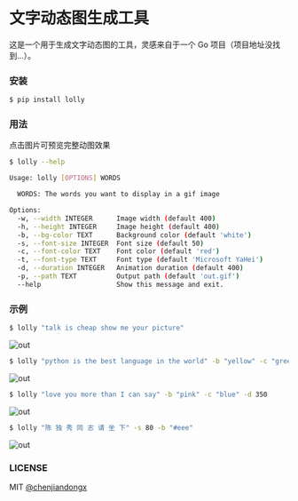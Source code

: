 # 文字动态图生成工具

这是一个用于生成文字动态图的工具，灵感来自于一个 Go 项目（项目地址没找到...）。

### 安装
``` bash
$ pip install lolly
```

### 用法
点击图片可预览完整动图效果

``` bash
$ lolly --help

Usage: lolly [OPTIONS] WORDS

  WORDS: The words you want to display in a gif image

Options:
  -w, --width INTEGER      Image width (default 400)
  -h, --height INTEGER     Image height (default 400)
  -b, --bg-color TEXT      Background color (default 'white')
  -s, --font-size INTEGER  Font size (default 50)
  -c, --font-color TEXT    Font color (default 'red')
  -t, --font-type TEXT     Font type (default 'Microsoft YaHei')
  -d, --duration INTEGER   Animation duration (default 400)
  -p, --path TEXT          Output path (default 'out.gif')
  --help                   Show this message and exit.
```

### 示例
```bash
$ lolly "talk is cheap show me your picture"
```
![out](https://user-images.githubusercontent.com/19553554/38259494-c02d24a8-3797-11e8-8336-c8bb8395a305.gif)

```bash
$ lolly "python is the best language in the world" -b "yellow" -c "green"
```
![out](https://user-images.githubusercontent.com/19553554/38259611-0e8c20a4-3798-11e8-8089-abadeeec6751.gif)



```bash
$ lolly "love you more than I can say" -b "pink" -c "blue" -d 350
```
![out](https://user-images.githubusercontent.com/19553554/38259727-4f9a9e36-3798-11e8-93f0-3b19bb63e983.gif)


```bash
$ lolly "陈 独 秀 同 志 请 坐 下" -s 80 -b "#eee"
```
![out](https://user-images.githubusercontent.com/19553554/38259860-b25926f0-3798-11e8-9653-d01390d60346.gif)


### LICENSE
MIT [@chenjiandongx](https://github.com/chenjiandongx)
